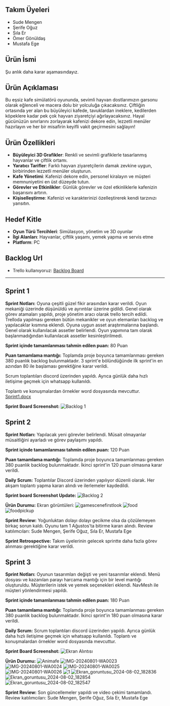 ## Takım Üyeleri
- Sude Mengen
- Şerife Oğuz
- Sıla Er 
- Ömer Gönüldaş
- Mustafa Ege

## Ürün İsmi
Şu anlık daha karar aşamasındayız.
 
## Ürün Açıklaması
Bu eşsiz kafe simülatörü oyununda, sevimli hayvan dostlarımızın garsonu olarak eğlenceli ve macera dolu bir yolculuğa çıkacaksınız. Çiftliğin ortasında yer alan bu büyüleyici kafede, tavuklardan ineklere, kedilerden köpeklere kadar pek çok hayvan ziyaretçiyi ağırlayacaksınız. Hayal gücünüzün sınırlarını zorlayarak kafenizi dekore edin, lezzetli menüler hazırlayın ve her bir misafirin keyifli vakit geçirmesini sağlayın!

## Ürün Özellikleri
- **Büyüleyici 3D Grafikler**: Renkli ve sevimli grafiklerle tasarlanmış hayvanlar ve çiftlik ortamı.
- **Yaratıcı Tarifler**: Farklı hayvan ziyaretçilerin damak zevkine uygun, birbirinden lezzetli menüler oluşturun.
- **Kafe Yönetimi**: Kafenizi dekore edin, personel kiralayın ve müşteri memnuniyetini en üst düzeyde tutun.
- **Görevler ve Etkinlikler**: Günlük görevler ve özel etkinliklerle kafenizin başarısını artırın.
- **Kişiselleştirme**: Kafenizi ve karakterinizi özelleştirerek kendi tarzınızı yansıtın.

## Hedef Kitle
- **Oyun Türü Tercihleri**: Simülasyon, yönetim ve 3D oyunlar
- **İlgi Alanları**: Hayvanlar, çiftlik yaşamı, yemek yapma ve servis etme
- **Platform**: PC

## Backlog Url
- Trello kullanıyoruz:
[Backlog Board](https://trello.com/invite/b/34ftw9i6/ATTI845e1ede9058be7446d36330a8c0499a73376994/grup-110)
---
## Sprint 1
**Sprint Notları:** Oyuna çeşitli güzel fikir arasından karar verildi. Oyun mekaniği üzerinde düşünüldü ve ayrıntılar üzerine gidildi.
Genel olarak görev atamaları yapıldı, proje yönetim aracı olarak trello tercih edildi. Trelloda yapılması gereken bütün mekanikler ve oyun elemanları backlog ve yapılacaklar kısmına eklendi. 
Oyuna uygun asset araştırmalarına başlandı. Genel olarak kullanılacak assetler belirlendi. Oyun yapımına tam olarak başlanmadığından kullanılacak assetler kesinleştirilmedi.

**Sprint içinde tamamlanması tahmin edilen puan:** 80 Puan

**Puan tamamlama mantığı:** Toplamda proje boyunca tamamlanması gereken 380 puanlık backlog bulunmaktadır. 3 sprint'e bölündüğünde ilk sprint'in en azından 80 ile başlaması gerektiğine karar verildi.

Scrum toplantıları discord üzerinden yapıldı. Ayrıca günlük daha hızlı iletişime geçmek için whatsapp kullanıldı.

Toplantı ve konuşmalardan örnekler word dosyasında mevcuttur. [Sprint1.docx](https://github.com/user-attachments/files/16182603/sprint1.docx)

**Sprint Board Screenshot:**
![Backlog 1](https://github.com/mustafa-ege/GoogleOUA-Bootcamp-Grup110/blob/main/ProjectManagementDocuments/backlog1.png) 

## Sprint 2
**Sprint Notları:** Yapılacak yeni görevler belirlendi. Müsait olmayanlar müsaitliğini ayarladı ve görev paylaşımı yapıldı.

**Sprint içinde tamamlanması tahmin edilen puan:** 120 Puan

**Puan tamamlama mantığı:** Toplamda proje boyunca tamamlanması gereken 380 puanlık backlog bulunmaktadır. İkinci sprint'in 120 puan olmasına karar verildi.

**Daily Scrum:** Toplantılar Discord üzerinden yapılıyor düzenli olarak. Her akşam toplantı yapma kararı alındı ve ilerlemeler kaydedildi.

**Sprint board Screenshot Update:**
![Backlog 2](https://github.com/mustafa-ege/GoogleOUA-Bootcamp-Grup110/blob/main/ProjectManagementDocuments/backlog2.png) 

**Ürün Durumu:** Ekran görüntüleri:
![gamescenefirstlook](https://github.com/mustafa-ege/GoogleOUA-Bootcamp-Grup110/blob/main/ProjectManagementDocuments/gamescenefirstlook.png) 
![food](https://github.com/mustafa-ege/GoogleOUA-Bootcamp-Grup110/blob/main/ProjectManagementDocuments/foodspawn.png) 
![foodpickup](https://github.com/mustafa-ege/GoogleOUA-Bootcamp-Grup110/blob/main/ProjectManagementDocuments/foodpickup.png) 

**Sprint Review:** Yoğunluktan dolayı dolayı gecikme olsa da çözülemeyen birkaç sorun kaldı. Oyunu tam 1 Ağustos’ta bitirme kararı alındı. Review katılımcıları: Sude Mengen, Şerife Oğuz, Sıla Er, Mustafa Ege

**Sprint Retrospective:** Takım üyelerinin gelecek sprintte daha fazla görev alınması gerektiğine karar verildi.

## Sprint 3
**Sprint Notları:** Oyunun tasarımları değişti ve yeni tasarımlar eklendi. Menü dosyası ve kazanılan parayı harcama mantığı için bir level mantığı oluşturuldu. Müşterilerin istek ve yemek seçenekleri eklendi. NavMesh ile müşteri yönlendirmesi yapıldı.

**Sprint içinde tamamlanması tahmin edilen puan:** 180 Puan

**Puan tamamlama mantığı:** Toplamda proje boyunca tamamlanması gereken 380 puanlık backlog bulunmaktadır. İkinci sprint'in 180 puan olmasına karar verildi.

**Daily Scrum:** Scrum toplantıları discord üzerinden yapıldı. Ayrıca günlük daha hızlı iletişime geçmek için whatsapp kullanıldı. Toplantı ve konuşmalardan örnekler word dosyasında mevcuttur.

**Sprint Board Screenshot:**
![Ekran Alıntısı](https://github.com/user-attachments/assets/16f1b6b7-65b1-4e15-a671-2ac7446ef14f)

**Ürün Durumu:**
![Animafe](https://github.com/user-attachments/assets/349976d7-675f-48d5-aa3f-a46045b3a201)
![IMG-20240801-WA0023](https://github.com/user-attachments/assets/a7c0d5bc-ad6f-4d48-ba8c-0ba46ec86367)
![IMG-20240801-WA0024](https://github.com/user-attachments/assets/117674ca-8f30-419f-b14b-aa917a910dc2)
![IMG-20240801-WA0025](https://github.com/user-attachments/assets/3ef480cf-6238-453b-963b-dd9534970ffa)
![IMG-20240801-WA0026](https://github.com/user-attachments/assets/a00792af-5b33-4504-967f-10825a088a79)
![1](https://github.com/user-attachments/assets/6b842ac0-6acc-42bb-bac7-03006cf3af8d)
![Ekran_goruntusu_2024-08-02_182836](https://github.com/user-attachments/assets/084bc3b5-fceb-4c2b-9abc-7b573ed5bcc5)
![Ekran_goruntusu_2024-08-02_182854](https://github.com/user-attachments/assets/1a268b15-e9dd-40ad-9074-d333343a5e4c)
![Ekran_goruntusu_2024-08-02_182547](https://github.com/user-attachments/assets/67bfb2b0-7e9f-4881-8777-51e2d1c46d70)

**Sprint Review:** Son güncellemeler yapıldı ve video çekimi tamamlandı. Review katılımcıları: Sude Mengen, Şerife Oğuz, Sıla Er, Mustafa Ege

